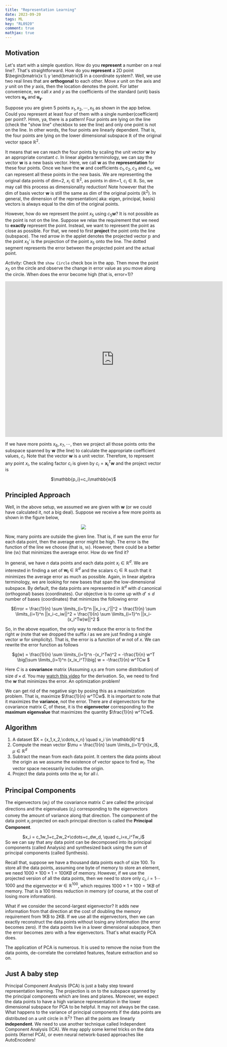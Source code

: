 ```yaml
---
title: "Representation Learning"
date: 2023-09-20
tags: ML
key: "RL0920" 
comment: true
mathjax: true
---  
```

## Motivation
Let's start with a simple question. How do you **represent** a number on a real line?. That's straightforward. How do you **represent** a 2D point $\begin{bmatrix}x \\ y \end{bmatrix}$ in a coordinate system?. Well, we use two real lines that are **orthogonal** to each other. Move $x$ unit on the axis and $y$ unit on the $y$ axis, then the location denotes the point. For latter convenience, we call $x$ and $y$ as the coefficients of the standard (unit) basis vectors $\mathbf{u_x}$ and $\mathbf{u_y}$. 

Suppose you are given 5 points $x_1,x_2,\cdots,x_5$ as shown in the app below. Could you represent at least four of them with a single number(coefficient) per point?. Hmm, ya, there is a pattern! Four points are lying on the line (check the "show line" checkbox to see the line) and only one point is not on the line. In other words, the four points are linearly dependent. That is, the four points are lying on the lower dimensional subspace $\mathbb{R}$ of the original vector space $\mathbb{R}^2$.

It means that we can reach the four points by scaling the unit vector $\mathbf{w}$ by an appropriate constant $c$. In linear algebra terminology, we can say the vector $\mathbf{w}$ is a new basis vector. Here, we call $\mathbf{w}$ as the **representation** for these four points. Once we have the $\mathbf{w}$ and coefficients $c_1,c_2,c_3$ and $c_4$, we can represent all these points in the new basis. We are representing the original data points of dim=2, $x_i \in \mathbb{R}^2$, as points in dim=1, $c_i \in \mathbb{R}$. So, we may call this process as dimensionality reduction! Note however that the dim of basis vector $\mathbf{w}$ is still the same as dim of the original points $(\mathbb{R}^2)$. In general, the dimension of the representation( aka: eigen, principal, basis) vectors is always equal to the dim of the original points. 

However, how do we represent the point $x_5$ using $c_5\mathbf{w}$? It is not possible as the point is not on the line. Suppose we relax the requirement that we need to **exactly** represent the point. Instead, we want to represent the point as close as possible. For that, we need to first **project** the point onto the line (subspace). The red arrow in the applet denotes the projected vector $\mathbb{p}$ and the point $x_5'$ is the projection of the point $x_5$ onto the line. The dotted segment represents the error between the projected point and the actual point.

 <em>Activity:</em> Check the `show Circle` check box in the app. Then move the point $x_5$ on the circle and observe the change in error value as you move along the circle. When does the error become high (that is, error=1)? 

 <iframe scrolling="no" title="Projection-PCA" src="https://www.geogebra.org/material/iframe/id/rhce9wch/width/700/height/500/border/888888/sfsb/true/smb/false/stb/false/stbh/false/ai/false/asb/false/sri/false/rc/false/ld/false/sdz/true/ctl/false" width="700px" height="500px" style="border:0px;"> </iframe>

 If we have more points $x_6,x_7,\cdots$, then we project all those points onto the subspace spanned by $\mathbf{w}$ (the line) to calculate the appropriate coefficient values, $c_i$. Note that the vector $\mathbf{w}$ is a unit vector. Therefore, to represent any point $x_i$, the scaling factor $c_i$ is given by $c_i = \mathbf{x_i}^T\mathbf{w}$ and the project vector is 
 <center>
 $\mathbb{p_i}=c_i\mathbb{w}$
 </center>

## Principled Approach

Well, in the above setup, we assumed we are given with $\mathbf{w}$ (or we could have calculated it, not a big deal). Suppose we receive a few more points as shown in the figure below,
<p align="center">
  <img align="center" src="https://lh3.googleusercontent.com/d/1fiSjRrD8FN0Zb_Y3gBtxumk2Ob_LdrFn">
</p>

Now, many points are outside the given line. That is, if we sum the error for each data point, then the average error might be high. The error is the function of the line we choose (that is, $\mathbb{w}$). However, there could be a better line ($\mathbb{w}$) that minimizes the average error. How do we find it? 

In general, we have $n$ data points and each data point $x_i \in \mathbb{R}^d$. We are interested in finding a set of $\mathbf{w_i} \in \mathbb{R}^d$ and the scalars $c_i \in \mathbb{R}$ such that it minimizes the average error as much as possible. Again, in linear algebra terminology, we are looking for new bases that span the low-dimensional subspace. By default,  the data points are represented in $\mathbb{R}^d$ with $d$ canonical (orthogonal) bases (coordinates). Our objective is to come up with $d' \leq d$ number of bases (coordinates) that minimizes the following error
<center>
$Error = \frac{1}{n} \sum \limits_{i=1}^n ||x_i-x_i'||^2 = \frac{1}{n}  \sum \limits_{i=1}^n ||x_i-c_iw||^2 = \frac{1}{n}  \sum \limits_{i=1}^n ||x_i-(x_i^Tw)w||^2 $
</center>

So, in the above equation, the only way to reduce the error is to find the right $w$ (note that we dropped the suffix $i$ as we are just finding a single vector $w$ for simplicity). That is, the error is a function of $w$ not of $x$. We can rewrite the error function as follows
<center>
$g(w) = \frac{1}{n} \sum \limits_{i=1}^n -(x_i^Tw)^2 = -\frac{1}{n} w^T \big[\sum \limits_{i=1}^n (x_ix_i^T)\big] w = -\frac{1}{n} w^TCw $
</center>

Here $C$ is a **covariance** matrix (Assuming $x_i$s are from some distribution) of size $d \times d$. You may [watch this video](https://www.youtube.com/watch?v=mU6CzvuUM00) for the derivation. So, we need to find the $\mathbf{w}$ that minimizes the error. An optimization problem!

We can get rid of the negative sign by posing this as a maximization problem. That is, maximize $\frac{1}{n} w^TCw$. It is important to note that it maximizes the **variance**, not the error. There are $d$ eigenvectors for the covariance matrix $C$, of these, it is the **eigenvector** corresponding to the **maximum eigenvalue** that maximizes the quantity $\frac{1}{n} w^TCw$.

## Algorithm
 1. A dataset $X = {x_1,x_2,\cdots,x_n} \quad x_i \in \mathbb{R}^d $
 2. Compute the mean vector $\mu = \frac{1}{n} \sum \limits_{i=1}^{n}x_i$, $\mu \in \mathbb{R}^d$
 3. Subtract the mean from each data point. It centers the data points about the origin as we assume the existence of vector space to find $w_i$. The vector space necessarily includes the origin.
 4. Project the data points onto the $w_i$ for all $i$.


## Principal Components
  The eigenvectors $(w_i)$ of the covariance matrix $C$ are called the principal directions and the eigenvalues $(c_i)$ corresponding to the eigenvectors convey the amount of variance along that direction. The component of the data point $x_i$ projected on each principal direction is called the **Principal Component**. 
  <center>
  $x_i = c_1w_1+c_2w_2+\cdots+c_dw_d, \quad c_i=x_i^Tw_i$
  </center>
  So we can say that any data point can be decomposed into its principal components (called Analysis) and synthesized back using the sum of principal components (called Synthesis).

   Recall that, suppose we have a thousand data points each of size 100. To store all the data points, assuming one byte of memory to store an element, we need $1000 \times 100 \times 1 = 100 KB$ of memory. However, if we use the projected version of all the data points, then we need to store only $c_i, i=1 \cdots 1000$ and the eigenvector $w \in \mathbb{R}^{100}$, which requires $1000 \times 1 + 100 = 1 KB$ of memory. That is a 100 times reduction in memory (of course, at the cost of losing more information). 

  What if we consider the second-largest eigenvector? It adds new information from that direction at the cost of doubling the memory requirement from 1KB to 2KB. If we use all the eigenvectors, then we can exactly reconstruct the data points without losing any information (the error becomes zero). If the data points live in a lower dimensional subspace, then the error becomes zero with a few eigenvectors. That's what exactly PCA does.
  

  The application of PCA is numerous. It is used to remove the noise from the data points, de-correlate the correlated features, feature extraction and so on.

## Just A baby step
   Principal Component Analysis (PCA) is just a baby step toward representation learning. The projection is on to the subspace spanned by the principal components which are lines and planes. Moreover, we expect the data points to have a high variance representation in the lower dimensional subspace for PCA to be helpful. It may not always be the case. What happens to the variance of principal components if the data points are distributed on a unit circle in $\mathbb{R}^2$? Then all the points are linearly **independent**. We need to use another technique called Independent Component Analysis (ICA). We may apply some kernel tricks on the data points (Kernel PCA), or even neural network-based approaches like AutoEncoders!

